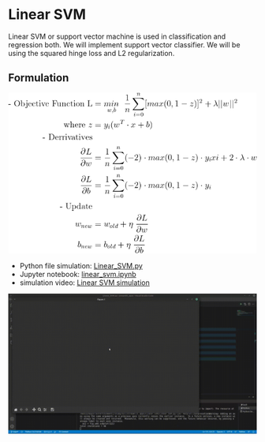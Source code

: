 # Linear SVM

Linear SVM or support vector machine is used in classification and regression both. We will implement support vector classifier.
We will be using the squared hinge loss and L2 regularization.

## Formulation

![SVC_Formulation](../static/SVM_Formulation.png)
  
- Python file simulation: [Linear_SVM.py](https://github.com/mayurkagathara/streamlit_apps/blob/main/Linear_SVM/Linear_SVM.py)
- Jupyter notebook: [linear_svm.ipynb](https://github.com/mayurkagathara/streamlit_apps/blob/main/Linear_SVM/notebooks/linear_svm.ipynb)
- simulation video: [Linear SVM simulation](https://www.youtube.com/watch?v=0OLhfoOXou8)

[![Linear SVM simulation](../static/SVM_simulation.gif)](https://www.youtube.com/watch?v=0OLhfoOXou8)

